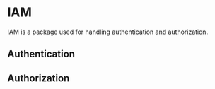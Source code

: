 # IAM

IAM is a package used for handling authentication and authorization.

## Authentication

## Authorization

